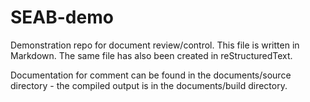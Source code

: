 # SEAB-demo

Demonstration repo for document review/control. This file is written in Markdown. The same file has also been created in reStructuredText.

Documentation for comment can be found in the documents/source directory - the compiled output is in the documents/build directory.
